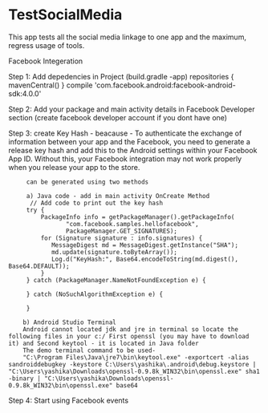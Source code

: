 # TestSocialMedia

This app tests all the social media linkage to one app and the maximum, regress usage of tools.


Facebook Integeration 

Step 1: Add depedencies in Project (build.gradle -app)
	        repositories { mavenCentral() }
	        compile 'com.facebook.android:facebook-android-sdk:4.0.0'

Step 2: Add your package and main activity details in Facebook Developer section (create facebook developer account if you dont have one)

Step 3: create Key Hash - beacause - To authenticate the exchange of information between your app and the Facebook, you need to generate a release key hash and add this to the Android settings within your Facebook App ID. 
	      Without this, your Facebook integration may not work properly when you release your app to the store.

	     can be generated using two methods
	
	     a) Java code - add in main activity OnCreate Method
	      // Add code to print out the key hash
         try {
             PackageInfo info = getPackageManager().getPackageInfo(
                    "com.facebook.samples.hellofacebook",
                    PackageManager.GET_SIGNATURES);
             for (Signature signature : info.signatures) {
                MessageDigest md = MessageDigest.getInstance("SHA");
                md.update(signature.toByteArray());
                Log.d("KeyHash:", Base64.encodeToString(md.digest(), Base64.DEFAULT));
             }
         } catch (PackageManager.NameNotFoundException e) {

         } catch (NoSuchAlgorithmException e) {

         }

    	b) Android Studio Terminal
	    Android cannot located jdk and jre in terminal so locate the following files in your c:/ First openssl (you may have to download it) and Second keytool - it is located in Java folder
	    The demo terminal command to be used-
	    "C:\Program Files\Java\jre7\bin\keytool.exe" -exportcert -alias sandroiddebugkey -keystore C:\Users\yashika\.android\debug.keystore | "C:\Users\yashika\Downloads\openssl-0.9.8k_WIN32\bin\openssl.exe" sha1 -binary | "C:\Users\yashika\Downloads\openssl-0.9.8k_WIN32\bin\openssl.exe" base64
	

Step 4: Start using Facebook events
